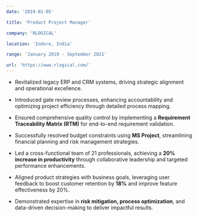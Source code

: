 ```yaml
---
date: '2019-01-05'

title: 'Product Project Manager'

company: 'RLOGICAL'

location: 'Indore, India'

range: 'January 2019 - September 2021'

url: 'https://www.rlogical.com/'
---
```


- Revitalized legacy ERP and CRM systems, driving strategic alignment and operational excellence.

- Introduced gate review processes, enhancing accountability and optimizing project efficiency through detailed process mapping.

- Ensured comprehensive quality control by implementing a **Requirement Traceability Matrix (RTM)** for end-to-end requirement validation.

- Successfully resolved budget constraints using **MS Project**, streamlining financial planning and risk management strategies.

- Led a cross-functional team of 21 professionals, achieving a **20% increase in productivity** through collaborative leadership and targeted performance enhancements.

- Aligned product strategies with business goals, leveraging user feedback to boost customer retention by **18%** and improve feature effectiveness by 20%.

- Demonstrated expertise in **risk mitigation, process optimization**, and data-driven decision-making to deliver impactful results.